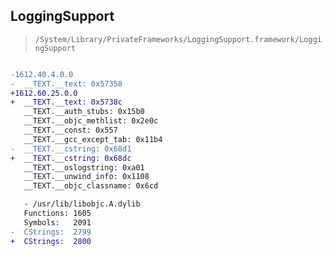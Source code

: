 ## LoggingSupport

> `/System/Library/PrivateFrameworks/LoggingSupport.framework/LoggingSupport`

```diff

-1612.40.4.0.0
-  __TEXT.__text: 0x57358
+1612.60.25.0.0
+  __TEXT.__text: 0x5738c
   __TEXT.__auth_stubs: 0x15b0
   __TEXT.__objc_methlist: 0x2e0c
   __TEXT.__const: 0x557
   __TEXT.__gcc_except_tab: 0x11b4
-  __TEXT.__cstring: 0x68d1
+  __TEXT.__cstring: 0x68dc
   __TEXT.__oslogstring: 0xa01
   __TEXT.__unwind_info: 0x1108
   __TEXT.__objc_classname: 0x6cd

   - /usr/lib/libobjc.A.dylib
   Functions: 1605
   Symbols:   2091
-  CStrings:  2799
+  CStrings:  2800
 

```
